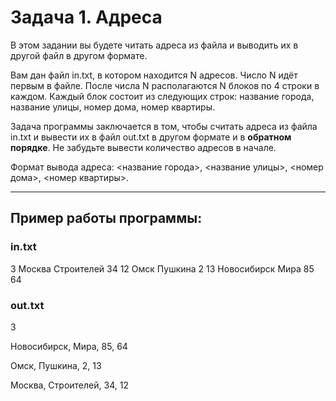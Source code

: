 # Задача 1. Адреса
В этом задании вы будете читать адреса из файла и выводить их в другой файл в другом формате.

Вам дан файл in.txt, в котором находится N адресов. Число N идёт первым в файле. После числа N располагаются N блоков по 4 строки в каждом. Каждый блок состоит из следующих строк: название города, название улицы, номер дома, номер квартиры.

Задача программы заключается в том, чтобы считать адреса из файла in.txt и вывести их в файл out.txt в другом формате и в **обратном порядке**. Не забудьте вывести количество адресов в начале.

Формат вывода адреса: <название города>, <название улицы>, <номер дома>, <номер квартиры>.

---

## Пример работы программы:
### in.txt
3
Москва
Строителей
34
12
Омск
Пушкина
2
13
Новосибирск
Мира
85
64
### out.txt
3

Новосибирск, Мира, 85, 64

Омск, Пушкина, 2, 13

Москва, Строителей, 34, 12